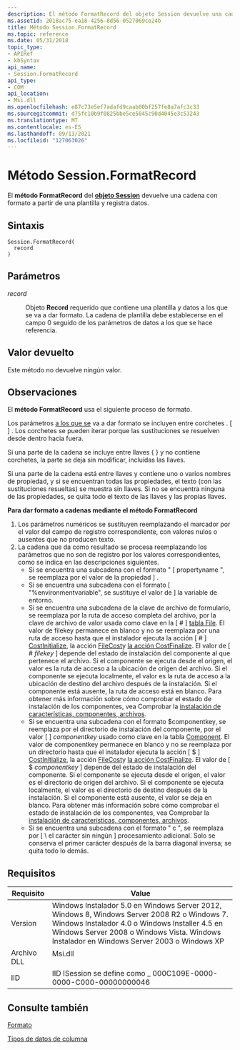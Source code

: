 ```yaml
---
description: El método FormatRecord del objeto Session devuelve una cadena con formato a partir de una plantilla y registra datos.
ms.assetid: 2018ac75-ea18-4256-8d56-0527069ce24b
title: Método Session.FormatRecord
ms.topic: reference
ms.date: 05/31/2018
topic_type:
- APIRef
- kbSyntax
api_name:
- Session.FormatRecord
api_type:
- COM
api_location:
- Msi.dll
ms.openlocfilehash: e87c73e5ef7adafd9caab00bf257fe8a7afc3c33
ms.sourcegitcommit: d75fc10b9f0825bbe5ce5045c90d4045e3c53243
ms.translationtype: MT
ms.contentlocale: es-ES
ms.lasthandoff: 09/13/2021
ms.locfileid: "127063026"
---
```

# <a name="sessionformatrecord-method"></a>Método Session.FormatRecord

El **método FormatRecord** del [**objeto Session**](session-object.md) devuelve una cadena con formato a partir de una plantilla y registra datos.

## <a name="syntax"></a>Sintaxis


```JScript
Session.FormatRecord(
  record
)
```



## <a name="parameters"></a>Parámetros

<dl> <dt>

*record* 
</dt> <dd>

Objeto **Record** requerido que contiene una plantilla y datos a los que se va a dar formato. La cadena de plantilla debe establecerse en el campo 0 seguido de los parámetros de datos a los que se hace referencia.

</dd> </dl>

## <a name="return-value"></a>Valor devuelto

Este método no devuelve ningún valor.

## <a name="remarks"></a>Observaciones

El **método FormatRecord** usa el siguiente proceso de formato.

Los parámetros [a los que se](formatted.md) va a dar formato se incluyen entre corchetes . \[ \] . Los corchetes se pueden iterar porque las sustituciones se resuelven desde dentro hacia fuera.

Si una parte de la cadena se incluye entre llaves { } y no contiene corchetes, la parte se deja sin modificar, incluidas las llaves.

Si una parte de la cadena está entre llaves y contiene uno o varios nombres de propiedad, y si se encuentran todas las propiedades, el texto (con las sustituciones resueltas) se muestra sin llaves. Si no se encuentra ninguna de las propiedades, se quita todo el texto de las llaves y las propias llaves.

**Para dar formato a cadenas mediante el método FormatRecord**

1.  Los parámetros numéricos se sustituyen reemplazando el marcador por el valor del campo de registro correspondiente, con valores nulos o ausentes que no producen texto.
2.  La cadena que da como resultado se procesa reemplazando los parámetros que no son de registro por los valores correspondientes, como se indica en las descripciones siguientes.
    -   Si se encuentra una subcadena con el formato " \[ propertyname ", se reemplaza por el valor de la propiedad \] .
    -   Si se encuentra una subcadena con el formato \[ "%environmentvariable", se sustituye el valor de \] la variable de entorno.
    -   Si se encuentra una subcadena de la clave de archivo de formulario, se reemplaza por la ruta de acceso completa del archivo, por la clave de archivo de valor usada como clave en la \[ \#  \] [tabla File](file-table.md).  El valor de filekey permanece en blanco y no se reemplaza por una ruta de acceso hasta que el instalador ejecuta la acción \[ \#  \] [CostInitialize](costinitialize-action.md), la acción [FileCost](filecost-action.md)y [la acción CostFinalize](costfinalize-action.md). El valor de \[ \# *filekey* \] depende del estado de instalación del componente al que pertenece el archivo. Si el componente se ejecuta desde el origen, el valor es la ruta de acceso a la ubicación de origen del archivo. Si el componente se ejecuta localmente, el valor es la ruta de acceso a la ubicación de destino del archivo después de la instalación. Si el componente está ausente, la ruta de acceso está en blanco. Para obtener más información sobre cómo comprobar el estado de instalación de los componentes, vea Comprobar la [instalación de características, componentes, archivos](checking-the-installation-of-features-components-files.md).
    -   Si se encuentra una subcadena con el formato $componentkey, se reemplaza por el directorio de instalación del componente, por el valor \[  \] *componentkey* usado como clave en la tabla [Component](component-table.md). El valor de componentkey permanece en blanco y no se reemplaza por un directorio hasta que el instalador ejecuta la acción \[ $  \] [CostInitialize](costinitialize-action.md), la acción [FileCost](filecost-action.md)y [la acción CostFinalize](costfinalize-action.md). El valor de \[ $ *componentkey* \] depende del estado de instalación del componente. Si el componente se ejecuta desde el origen, el valor es el directorio de origen del archivo. Si el componente se ejecuta localmente, el valor es el directorio de destino después de la instalación. Si el componente está ausente, el valor se deja en blanco. Para obtener más información sobre cómo comprobar el estado de instalación de los componentes, vea Comprobar la [instalación de características, componentes, archivos](checking-the-installation-of-features-components-files.md).
    -   Si se encuentra una subcadena con el formato " c ", se reemplaza por \[ \\ el carácter sin ningún \] procesamiento adicional. Solo se conserva el primer carácter después de la barra diagonal inversa; se quita todo lo demás.

## <a name="requirements"></a>Requisitos



| Requisito | Value |
|--------------------|---------------------------------------------------------------------------------------------------------------------------------------------------------------------------------------------------------------------------------------------------------|
| Version<br/> | Windows Instalador 5.0 en Windows Server 2012, Windows 8, Windows Server 2008 R2 o Windows 7. Windows Instalador 4.0 o Windows Installer 4.5 en Windows Server 2008 o Windows Vista. Windows Instalador en Windows Server 2003 o Windows XP<br/> |
| Archivo DLL<br/>     | <dl> <dt>Msi.dll</dt> </dl>                                                                                                                                                                      |
| IID<br/>     | IID ISession se define como \_ 000C109E-0000-0000-C000-00000000046<br/>                                                                                                                                                                             |



## <a name="see-also"></a>Consulte también

<dl> <dt>

[Formato](formatted.md)
</dt> <dt>

[Tipos de datos de columna](column-data-types.md)
</dt> </dl>

 

 




